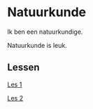 # Natuurkunde

Ik ben een natuurkundige.

Natuurkunde is leuk.

## Lessen

[Les 1](./les1)

[Les 2](./les2)
